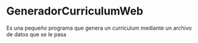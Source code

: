 # GeneradorCurriculumWeb
Es una pequeño programa que genera un curriculum mediante un archivo de datos que se le pasa
